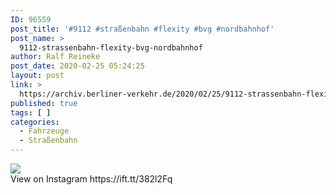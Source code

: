 ```yaml
---
ID: 96559
post_title: '#9112 #straßenbahn #flexity #bvg #nordbahnhof'
post_name: >
  9112-strassenbahn-flexity-bvg-nordbahnhof
author: Ralf Reineke
post_date: 2020-02-25 05:24:25
layout: post
link: >
  https://archiv.berliner-verkehr.de/2020/02/25/9112-strassenbahn-flexity-bvg-nordbahnhof/
published: true
tags: [ ]
categories:
  - Fahrzeuge
  - Straßenbahn
---
```

<div><img src='https://scontent.cdninstagram.com/v/t51.2885-15/sh0.08/e35/s640x640/84336409_208425930208382_9115975681845703895_n.jpg?_nc_ht=scontent.cdninstagram.com&_nc_ohc=BSvkzABsyT4AX9msdTP&oh=948c84c9f5ebc44c75ea6e2c3db653d6&oe=5E8A26DB' style='max-width:600px;' /><br/><div>View on Instagram https://ift.tt/382l2Fq</div></div>